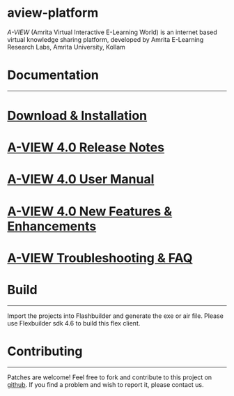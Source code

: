 # aview-platform


 *A-VIEW* (Amrita Virtual Interactive E-Learning World) is an internet based virtual knowledge sharing platform, developed by Amrita E-Learning Research Labs, Amrita University, Kollam

# Documentation
--------------
# [Download & Installation](http://aview.in/aview)

# [A-VIEW 4.0 Release Notes](http://aview.in/downloads/version4.0/A-VIEW_4.0_Release_Notes.pdf)

# [A-VIEW 4.0 User Manual](http://aview.in/downloads/version4.0/A-VIEW_4.0_User%20Manual.pdf)

# [A-VIEW 4.0 New Features & Enhancements](http://aview.in/aview4.0)

# [A-VIEW Troubleshooting & FAQ](http://aview.in/faq.php)

# Build 
--------------
Import the projects into Flashbuilder and generate the exe or air file. Please use Flexbuilder sdk 4.6 to build this flex client. 

# Contributing
--------------
Patches are welcome! Feel free to fork and contribute to this project on [github](https://github.com/aview). If you find a problem and wish to report it, please contact us.
